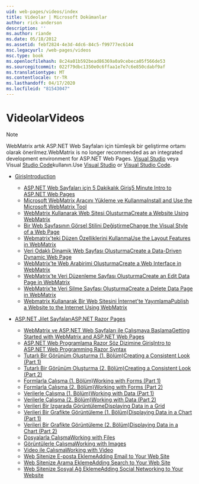 ```yaml
---
uid: web-pages/videos/index
title: Videolar | Microsoft Dokümanlar
author: rick-anderson
description: ''
ms.author: riande
ms.date: 05/18/2012
ms.assetid: febf2824-4e3d-4dc6-84c5-f99777ec6144
msc.legacyurl: /web-pages/videos
msc.type: book
ms.openlocfilehash: 8c24a01b592bead86369a0a9cebeca05f566de53
ms.sourcegitcommit: 022f79dbc1350e0c6ffaa1e7e7c6e850cdabf9af
ms.translationtype: MT
ms.contentlocale: tr-TR
ms.lasthandoff: 04/17/2020
ms.locfileid: "81543047"
---
```

# <a name="videos"></a><span data-ttu-id="f7b90-102">Videolar</span><span class="sxs-lookup"><span data-stu-id="f7b90-102">Videos</span></span>

> [!NOTE] 
> <span data-ttu-id="f7b90-103">WebMatrix artık ASP.NET Web Sayfaları için tümleşik bir geliştirme ortamı olarak önerilmez.</span><span class="sxs-lookup"><span data-stu-id="f7b90-103">WebMatrix is no longer recommended as an integrated development environment for ASP.NET Web Pages.</span></span> <span data-ttu-id="f7b90-104">[Visual Studio](xref:web-pages/overview/getting-started/program-asp-net-web-pages-in-visual-studio) veya Visual [Studio Code](https://code.visualstudio.com/)kullanın.</span><span class="sxs-lookup"><span data-stu-id="f7b90-104">Use [Visual Studio](xref:web-pages/overview/getting-started/program-asp-net-web-pages-in-visual-studio) or [Visual Studio Code](https://code.visualstudio.com/).</span></span>

- [<span data-ttu-id="f7b90-105">Giriş</span><span class="sxs-lookup"><span data-stu-id="f7b90-105">Introduction</span></span>](introduction/index.md)

    - [<span data-ttu-id="f7b90-106">ASP.NET Web Sayfaları için 5 Dakikalık Giriş</span><span class="sxs-lookup"><span data-stu-id="f7b90-106">5 Minute Intro to ASP.NET Web Pages</span></span>](introduction/5-minute-introduction-to-aspnet-web-pages.md)
    - [<span data-ttu-id="f7b90-107">Microsoft WebMatrix Aracını Yükleme ve Kullanma</span><span class="sxs-lookup"><span data-stu-id="f7b90-107">Install and Use the Microsoft WebMatrix Tool</span></span>](introduction/install-and-use-the-microsoft-webmatrix-tool.md)
    - [<span data-ttu-id="f7b90-108">WebMatrix Kullanarak Web Sitesi Oluşturma</span><span class="sxs-lookup"><span data-stu-id="f7b90-108">Create a Website Using WebMatrix</span></span>](introduction/create-a-website-using-webmatrix.md)
    - [<span data-ttu-id="f7b90-109">Bir Web Sayfasının Görsel Stilini Değiştirme</span><span class="sxs-lookup"><span data-stu-id="f7b90-109">Change the Visual Style of a Web Page</span></span>](introduction/change-the-visual-style-of-a-web-page.md)
    - [<span data-ttu-id="f7b90-110">Webmatrix'teki Düzen Özelliklerini Kullanma</span><span class="sxs-lookup"><span data-stu-id="f7b90-110">Use the Layout Features in WebMatrix</span></span>](introduction/use-the-layout-features-in-webmatrix.md)
    - [<span data-ttu-id="f7b90-111">Veri Odaklı Dinamik Web Sayfası Oluşturma</span><span class="sxs-lookup"><span data-stu-id="f7b90-111">Create a Data-Driven Dynamic Web Page</span></span>](introduction/create-a-data-driven-dynamic-web-page.md)
    - [<span data-ttu-id="f7b90-112">WebMatrix’te Web Arabirimi Oluşturma</span><span class="sxs-lookup"><span data-stu-id="f7b90-112">Create a Web Interface in WebMatrix</span></span>](introduction/create-a-web-interface-in-webmatrix.md)
    - [<span data-ttu-id="f7b90-113">WebMatrix’te Veri Düzenleme Sayfası Oluşturma</span><span class="sxs-lookup"><span data-stu-id="f7b90-113">Create an Edit Data Page in WebMatrix</span></span>](introduction/create-an-edit-data-page-in-webmatrix.md)
    - [<span data-ttu-id="f7b90-114">WebMatrix’te Veri Silme Sayfası Oluşturma</span><span class="sxs-lookup"><span data-stu-id="f7b90-114">Create a Delete Data Page in WebMatrix</span></span>](introduction/create-a-delete-data-page-in-webmatrix.md)
    - [<span data-ttu-id="f7b90-115">Webmatrix Kullanarak Bir Web Sitesini İnternet'te Yayımlama</span><span class="sxs-lookup"><span data-stu-id="f7b90-115">Publish a Website to the Internet Using WebMatrix</span></span>](introduction/publish-a-website-to-the-internet-using-webmatrix.md)
- [<span data-ttu-id="f7b90-116">ASP.NET Jilet Sayfaları</span><span class="sxs-lookup"><span data-stu-id="f7b90-116">ASP.NET Razor Pages</span></span>](aspnet-razor-pages/index.md)

    - [<span data-ttu-id="f7b90-117">WebMatrix ve ASP.NET Web Sayfaları ile Çalışmaya Başlama</span><span class="sxs-lookup"><span data-stu-id="f7b90-117">Getting Started with WebMatrix and ASP.NET Web Pages</span></span>](aspnet-razor-pages/getting-started-with-webmatrix-and-aspnet-web-pages.md)
    - [<span data-ttu-id="f7b90-118">ASP.NET Web Programlama Razor Söz Dizimine Giriş</span><span class="sxs-lookup"><span data-stu-id="f7b90-118">Intro to ASP.NET Web Programming Razor Syntax</span></span>](aspnet-razor-pages/introduction-to-aspnet-web-programming-using-the-razor-syntax.md)
    - [<span data-ttu-id="f7b90-119">Tutarlı Bir Görünüm Oluşturma (1. Bölüm)</span><span class="sxs-lookup"><span data-stu-id="f7b90-119">Creating a Consistent Look (Part 1)</span></span>](aspnet-razor-pages/creating-a-consistent-look-part-1.md)
    - [<span data-ttu-id="f7b90-120">Tutarlı Bir Görünüm Oluşturma (2. Bölüm)</span><span class="sxs-lookup"><span data-stu-id="f7b90-120">Creating a Consistent Look (Part 2)</span></span>](aspnet-razor-pages/creating-a-consistent-look-part-2.md)
    - [<span data-ttu-id="f7b90-121">Formlarla Çalışma (1. Bölüm)</span><span class="sxs-lookup"><span data-stu-id="f7b90-121">Working with Forms (Part 1)</span></span>](aspnet-razor-pages/working-with-forms-part-1.md)
    - [<span data-ttu-id="f7b90-122">Formlarla Çalışma (2. Bölüm)</span><span class="sxs-lookup"><span data-stu-id="f7b90-122">Working with Forms (Part 2)</span></span>](aspnet-razor-pages/working-with-forms-part-2.md)
    - [<span data-ttu-id="f7b90-123">Verilerle Çalışma (1. Bölüm)</span><span class="sxs-lookup"><span data-stu-id="f7b90-123">Working with Data (Part 1)</span></span>](aspnet-razor-pages/working-with-data-part-1.md)
    - [<span data-ttu-id="f7b90-124">Verilerle Çalışma (2. Bölüm)</span><span class="sxs-lookup"><span data-stu-id="f7b90-124">Working with Data (Part 2)</span></span>](aspnet-razor-pages/working-with-data-part-2.md)
    - [<span data-ttu-id="f7b90-125">Verileri Bir Izgarada Görüntüleme</span><span class="sxs-lookup"><span data-stu-id="f7b90-125">Displaying Data in a Grid</span></span>](aspnet-razor-pages/displaying-data-in-a-grid.md)
    - [<span data-ttu-id="f7b90-126">Verileri Bir Grafikte Görüntüleme (1. Bölüm)</span><span class="sxs-lookup"><span data-stu-id="f7b90-126">Displaying Data in a Chart (Part 1)</span></span>](aspnet-razor-pages/displaying-data-in-a-chart-part-1.md)
    - [<span data-ttu-id="f7b90-127">Verileri Bir Grafikte Görüntüleme (2. Bölüm)</span><span class="sxs-lookup"><span data-stu-id="f7b90-127">Displaying Data in a Chart (Part 2)</span></span>](aspnet-razor-pages/displaying-data-in-a-chart-part-2.md)
    - [<span data-ttu-id="f7b90-128">Dosyalarla Çalışma</span><span class="sxs-lookup"><span data-stu-id="f7b90-128">Working with Files</span></span>](aspnet-razor-pages/working-with-files.md)
    - [<span data-ttu-id="f7b90-129">Görüntülerle Çalışma</span><span class="sxs-lookup"><span data-stu-id="f7b90-129">Working with Images</span></span>](aspnet-razor-pages/working-with-images.md)
    - [<span data-ttu-id="f7b90-130">Video ile Çalışma</span><span class="sxs-lookup"><span data-stu-id="f7b90-130">Working with Video</span></span>](aspnet-razor-pages/working-with-video.md)
    - [<span data-ttu-id="f7b90-131">Web Sitenize E-posta Ekleme</span><span class="sxs-lookup"><span data-stu-id="f7b90-131">Adding Email to Your Web Site</span></span>](aspnet-razor-pages/adding-email-to-your-web-site.md)
    - [<span data-ttu-id="f7b90-132">Web Sitenize Arama Ekleme</span><span class="sxs-lookup"><span data-stu-id="f7b90-132">Adding Search to Your Web Site</span></span>](aspnet-razor-pages/adding-search-to-your-web-site.md)
    - [<span data-ttu-id="f7b90-133">Web Sitenize Sosyal Ağ Ekleme</span><span class="sxs-lookup"><span data-stu-id="f7b90-133">Adding Social Networking to Your Website</span></span>](aspnet-razor-pages/adding-social-networking-to-your-website.md)
